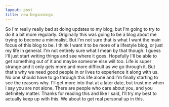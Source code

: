 ```yaml
---
layout: post
title: new beginnings
---
```


So I'm really really bad at doing updates to my blog, but I'm going to try to do it a bit more regularly. Originally this was going to be a blog about me trying to become a minimalist. But I'm not sure that is what I want the main focus of this blog to be. I think I want it to be more of a lifestyle blog, or just my life in general. I'm not entirely sure what I mean by that though. I guess I'll just start writing things and see where it goes. Hopefully I'll be able to get something out of it and maybe someone else will too. Life is super strange and it only gets more and more difficult as we go through it. But that's why we need good people in or lives to experience it along with us. No one should have to go through this life alone and I'm finally starting to see the reasons why. I'll get more into that at a later date, but trust me when I say you are not alone. There are people who care about you, and you definitely matter. Thanks for reading this and like I said, I'll try my best to actually keep up with this. We about to get real personal up in this.
